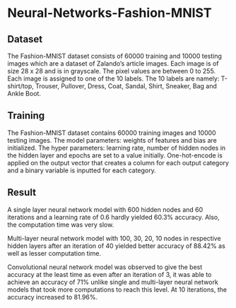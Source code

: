 # Neural-Networks-Fashion-MNIST
## Dataset
The Fashion-MNIST dataset consists of 60000 training and 10000 testing images which are a dataset of Zalando’s article images. Each image is of size 28 x 28 and is in grayscale. The pixel values are between 0 to 255. Each image is assigned to one of the 10 labels. The 10 labels are namely: T-shirt/top, Trouser, Pullover, Dress, Coat, Sandal, Shirt, Sneaker, Bag and Ankle Boot.
## Training
The Fashion-MNIST dataset contains 60000 training images and 10000 testing images.  The model parameters: weights of features and bias are initialized. The hyper parameters: learning rate, number of hidden nodes in the hidden layer and epochs are set to a value initially. One-hot-encode is applied on the output vector that creates a column for each output category and a binary variable is inputted for each category.
## Result
A single layer neural network model with 600 hidden nodes and 60 iterations and a learning rate of 0.6 hardly yielded 60.3% accuracy. Also, the computation time was very slow.  
 
Multi-layer neural network model with 100, 30, 20, 10 nodes in respective hidden layers after an iteration of 40 yielded better accuracy of 88.42% as well as lesser computation time. 
 
Convolutional neural network model was observed to give the best accuracy at the least time as even after an iteration of 3, it was able to achieve an accuracy of 71% unlike single and multi-layer neural network models that took more computations to reach this level. At 10 iterations, the accuracy increased to 81.96%.

